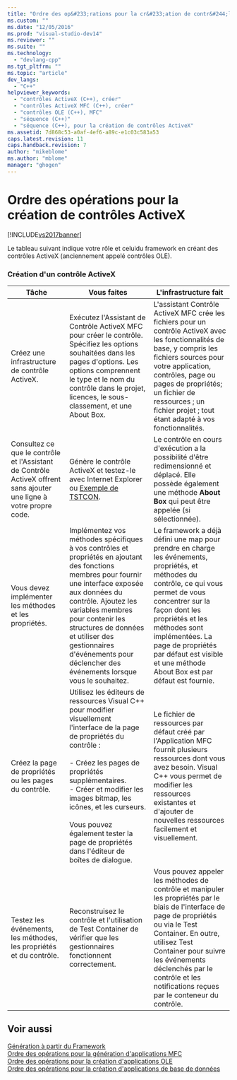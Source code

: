 ```yaml
---
title: "Ordre des op&#233;rations pour la cr&#233;ation de contr&#244;les ActiveX | Microsoft Docs"
ms.custom: ""
ms.date: "12/05/2016"
ms.prod: "visual-studio-dev14"
ms.reviewer: ""
ms.suite: ""
ms.technology: 
  - "devlang-cpp"
ms.tgt_pltfrm: ""
ms.topic: "article"
dev_langs: 
  - "C++"
helpviewer_keywords: 
  - "contrôles ActiveX (C++), créer"
  - "contrôles ActiveX MFC (C++), créer"
  - "contrôles OLE (C++), MFC"
  - "séquence (C++)"
  - "séquence (C++), pour la création de contrôles ActiveX"
ms.assetid: 7d868c53-a0af-4ef6-a89c-e1c03c583a53
caps.latest.revision: 11
caps.handback.revision: 7
author: "mikeblome"
ms.author: "mblome"
manager: "ghogen"
---
```

# Ordre des op&#233;rations pour la cr&#233;ation de contr&#244;les ActiveX
[!INCLUDE[vs2017banner](../assembler/inline/includes/vs2017banner.md)]

Le tableau suivant indique votre rôle et celuidu framework en créant des contrôles ActiveX \(anciennement appelé contrôles OLE\).  
  
### Création d'un contrôle ActiveX  
  
|Tâche|Vous faites|L'infrastructure fait|  
|-----------|-----------------|---------------------------|  
|Créez une infrastructure de contrôle ActiveX.|Exécutez l'Assistant de Contrôle ActiveX MFC pour créer le contrôle.  Spécifiez les options souhaitées dans les pages d'options.  Les options comprennent le type et le nom du contrôle dans le projet, licences, le sous\-classement, et une About Box.|L'assistant Contrôle ActiveX MFC crée les fichiers pour un contrôle ActiveX avec les fonctionnalités de base, y compris les fichiers sources pour votre application, contrôles, page ou pages de propriétés; un fichier de ressources ; un fichier projet ; tout étant adapté à vos fonctionnalités.|  
|Consultez ce que le contrôle et l'Assistant de Contrôle ActiveX offrent sans ajouter une ligne à votre propre code.|Génère le contrôle ActiveX et testez\-le avec Internet Explorer ou [Exemple de TSTCON](../top/visual-cpp-samples.md).|Le contrôle en cours d'exécution a la possibilité d'être redimensionné et déplacé.  Elle possède également une méthode **About Box** qui peut être appelée \(si sélectionnée\).|  
|Vous devez implémenter les méthodes et les propriétés.|Implémentez vos méthodes spécifiques à vos contrôles et propriétés en ajoutant des fonctions membres pour fournir une interface exposée aux données du contrôle.  Ajoutez les variables membres pour contenir les structures de données et utiliser des gestionnaires d'événements pour déclencher des événements lorsque vous le souhaitez.|Le framework a déjà défini une map pour prendre en charge les événements, propriétés, et méthodes du contrôle, ce qui vous permet de vous concentrer sur la façon dont les propriétés et les méthodes sont implémentées.  La page de propriétés par défaut est visible et une méthode About Box est par défaut est fournie.|  
|Créez la page de propriétés ou les pages du contrôle.|Utilisez les éditeurs de ressources Visual C\+\+ pour modifier visuellement l'interface de la page de propriétés du contrôle :<br /><br /> -   Créez les pages de propriétés supplémentaires.<br />-   Créer et modifier les images bitmap, les icônes, et les curseurs.<br /><br /> Vous pouvez également tester la page de propriétés dans l'éditeur de boîtes de dialogue.|Le fichier de ressources par défaut créé par l'Application MFC fournit plusieurs ressources dont vous avez besoin.  Visual C\+\+ vous permet de modifier les ressources existantes et d'ajouter de nouvelles ressources facilement et visuellement.|  
|Testez les événements, les méthodes, les propriétés et du contrôle.|Reconstruisez le contrôle et l'utilisation de Test Container de vérifier que les gestionnaires fonctionnent correctement.|Vous pouvez appeler les méthodes de contrôle et manipuler les propriétés par le biais de l'interface de page de propriétés ou via le Test Container.  En outre, utilisez Test Container pour suivre les événements déclenchés par le contrôle et les notifications reçues par le conteneur du contrôle.|  
  
## Voir aussi  
 [Génération à partir du Framework](../mfc/building-on-the-framework.md)   
 [Ordre des opérations pour la génération d'applications MFC](../mfc/sequence-of-operations-for-building-mfc-applications.md)   
 [Ordre des opérations pour la création d'applications OLE](../mfc/sequence-of-operations-for-creating-ole-applications.md)   
 [Ordre des opérations pour la création d'applications de base de données](../mfc/sequence-of-operations-for-creating-database-applications.md)